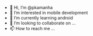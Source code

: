 - 👋 Hi, I’m @pkamanha
- 👀 I’m interested in mobile development
- 🌱 I’m currently learning android
- 💞️ I’m looking to collaborate on ...
- 📫 How to reach me ...

<!---
pkamanha/pkamanha is a ✨ special ✨ repository because its `README.md` (this file) appears on your GitHub profile.
You can click the Preview link to take a look at your changes.
--->
